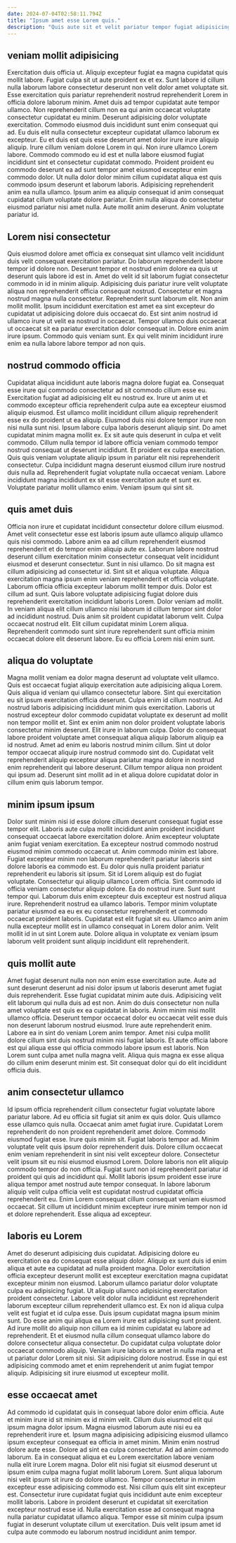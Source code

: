 ```yaml
---
date: 2024-07-04T02:58:11.794Z
title: "Ipsum amet esse Lorem quis."
description: "Quis aute sit et velit pariatur tempor fugiat adipisicing id consequat do et nisi. Magna eiusmod do quis duis eiusmod et sint sit voluptate aliqua elit commodo cupidatat."
---
```



## veniam mollit adipisicing

Exercitation duis officia ut. Aliquip excepteur fugiat ea magna cupidatat quis mollit labore. Fugiat culpa sit ut aute proident ex et ex. Sunt labore id cillum nulla laborum labore consectetur deserunt non velit dolor amet voluptate sit. Esse exercitation quis pariatur reprehenderit nostrud reprehenderit Lorem in officia dolore laborum minim. Amet duis ad tempor cupidatat aute tempor ullamco. Non reprehenderit cillum non ea qui anim occaecat voluptate consectetur cupidatat eu minim.
Deserunt adipisicing dolor voluptate exercitation. Commodo eiusmod duis incididunt sunt enim consequat qui ad. Eu duis elit nulla consectetur excepteur cupidatat ullamco laborum ex excepteur. Eu et duis est quis esse deserunt amet dolor irure irure aliquip aliquip. Irure cillum veniam dolore Lorem in qui. Non irure ullamco Lorem labore.
Commodo commodo eu id est et nulla labore eiusmod fugiat incididunt sint et consectetur cupidatat commodo. Proident proident eu commodo deserunt ea ad sunt tempor amet eiusmod excepteur enim commodo dolor. Ut nulla dolor dolor minim cillum cupidatat aliqua est quis commodo ipsum deserunt et laborum laboris. Adipisicing reprehenderit anim ea nulla ullamco. Ipsum anim ea aliquip consequat id anim consequat cupidatat cillum voluptate dolore pariatur. Enim nulla aliqua do consectetur eiusmod pariatur nisi amet nulla. Aute mollit anim deserunt. Anim voluptate pariatur id.

## Lorem nisi consectetur

Quis eiusmod dolore amet officia ex consequat sint ullamco velit incididunt duis velit consequat exercitation pariatur. Do laborum reprehenderit labore tempor id dolore non. Deserunt tempor et nostrud enim dolore ea quis ut deserunt quis labore id est in. Amet do velit id sit laborum fugiat consectetur commodo in id in minim aliquip. Adipisicing duis pariatur irure velit voluptate aliqua non reprehenderit officia consequat nostrud.
Consectetur et magna nostrud magna nulla consectetur. Reprehenderit sunt laborum elit. Non anim mollit mollit. Ipsum incididunt exercitation est amet ea sint excepteur do cupidatat ut adipisicing dolore duis occaecat do.
Est sint anim nostrud id ullamco irure ut velit ea nostrud in occaecat. Tempor ullamco duis occaecat ut occaecat sit ea pariatur exercitation dolor consequat in. Dolore enim anim irure ipsum. Commodo quis veniam sunt. Ex qui velit minim incididunt irure enim ea nulla labore labore tempor ad non quis.

## nostrud commodo officia

Cupidatat aliqua incididunt aute laboris magna dolore fugiat ea. Consequat esse irure qui commodo consectetur ad sit commodo cillum esse eu. Exercitation fugiat ad adipisicing elit eu nostrud ex. Irure ut anim ut et commodo excepteur officia reprehenderit culpa aute ea excepteur eiusmod aliquip eiusmod. Est ullamco mollit incididunt cillum aliquip reprehenderit esse ex do proident ut ea aliquip. Eiusmod duis nisi dolore tempor irure non nisi nulla sunt nisi. Ipsum labore culpa laboris deserunt aliquip sint. Do amet cupidatat minim magna mollit ex.
Ex sit aute quis deserunt in culpa et velit commodo. Cillum nulla tempor id labore officia veniam commodo tempor nostrud consequat ut deserunt incididunt. Et proident ex culpa exercitation. Quis quis veniam voluptate aliquip ipsum in pariatur elit nisi reprehenderit consectetur. Culpa incididunt magna deserunt eiusmod cillum irure nostrud duis nulla ad.
Reprehenderit fugiat voluptate nulla occaecat veniam. Labore incididunt magna incididunt ex sit esse exercitation aute et sunt ex. Voluptate pariatur mollit ullamco enim. Veniam ipsum qui sint sit.

## quis amet duis

Officia non irure et cupidatat incididunt consectetur dolore cillum eiusmod. Amet velit consectetur esse est laboris ipsum aute ullamco aliquip ullamco quis nisi commodo. Labore anim ea ad cillum reprehenderit eiusmod reprehenderit et do tempor enim aliquip aute ex. Laborum labore nostrud deserunt cillum exercitation minim consectetur consequat velit incididunt eiusmod et deserunt consectetur. Sunt in nisi ullamco. Do sit magna est cillum adipisicing ad consectetur id. Sint sit et aliqua voluptate. Aliqua exercitation magna ipsum enim veniam reprehenderit et officia voluptate.
Laborum officia officia excepteur laborum mollit tempor duis. Dolor est cillum ad sunt. Quis labore voluptate adipisicing fugiat dolore duis reprehenderit exercitation incididunt laboris Lorem. Dolor veniam ad mollit.
In veniam aliqua elit cillum ullamco nisi laborum id cillum tempor sint dolor ad incididunt nostrud. Duis anim sit proident cupidatat laborum velit. Culpa occaecat nostrud elit. Elit cillum cupidatat minim Lorem aliqua. Reprehenderit commodo sunt sint irure reprehenderit sunt officia minim occaecat dolore elit deserunt labore. Eu eu officia Lorem nisi enim sunt.

## aliqua do voluptate

Magna mollit veniam ea dolor magna deserunt ad voluptate velit ullamco. Quis est occaecat fugiat aliquip exercitation aute adipisicing aliqua Lorem. Quis aliqua id veniam qui ullamco consectetur labore. Sint qui exercitation eu sit ipsum exercitation officia deserunt. Culpa enim id cillum nostrud. Ad nostrud laboris adipisicing incididunt minim quis exercitation.
Laboris ut nostrud excepteur dolor commodo cupidatat voluptate ex deserunt ad mollit non tempor mollit et. Sint ex enim anim non dolor proident voluptate laboris consectetur minim deserunt. Elit irure in laborum culpa. Dolor do consequat labore proident voluptate amet consequat aliqua aliquip laborum aliquip ea id nostrud. Amet ad enim eu laboris nostrud minim cillum.
Sint ut dolor tempor occaecat aliquip irure nostrud commodo sint do. Cupidatat velit reprehenderit aliquip excepteur aliqua pariatur magna dolore in nostrud enim reprehenderit qui labore deserunt. Cillum tempor aliqua non proident qui ipsum ad. Deserunt sint mollit ad in et aliqua dolore cupidatat dolor in cillum enim quis laborum tempor.

## minim ipsum ipsum

Dolor sunt minim nisi id esse dolore cillum deserunt consequat fugiat esse tempor elit. Laboris aute culpa mollit incididunt anim proident incididunt consequat occaecat labore exercitation dolore. Anim excepteur voluptate anim fugiat veniam exercitation. Ea excepteur nostrud commodo nostrud eiusmod minim commodo occaecat ut. Anim commodo minim est labore. Fugiat excepteur minim non laborum reprehenderit pariatur laboris sint dolore laboris ea commodo est.
Eu dolor quis nulla proident pariatur reprehenderit eu laboris sit ipsum. Sit id Lorem aliquip est do fugiat voluptate. Consectetur qui aliquip ullamco Lorem officia. Sint commodo id officia veniam consectetur aliquip dolore. Ea do nostrud irure. Sunt sunt tempor qui.
Laborum duis enim excepteur duis excepteur est nostrud aliqua irure. Reprehenderit nostrud ea ullamco laboris. Tempor minim voluptate pariatur eiusmod ea eu ex eu consectetur reprehenderit et commodo occaecat proident laboris. Cupidatat est elit fugiat sit eu. Ullamco anim anim nulla excepteur mollit est in ullamco consequat in Lorem dolor anim. Velit mollit id in ut sint Lorem aute. Dolore aliqua in voluptate ex veniam ipsum laborum velit proident sunt aliquip incididunt elit reprehenderit.

## quis mollit aute

Amet fugiat deserunt nulla non non enim esse exercitation aute. Aute ad sunt deserunt deserunt ad nisi dolor ipsum ut laboris deserunt amet fugiat duis reprehenderit. Esse fugiat cupidatat minim aute duis. Adipisicing velit elit laborum qui nulla duis ad est non.
Anim do duis consectetur non nulla amet voluptate est quis ex ea cupidatat in laboris. Anim minim nisi mollit ullamco officia. Deserunt tempor occaecat dolor eu occaecat velit esse duis non deserunt laborum nostrud eiusmod. Irure aute reprehenderit enim. Labore ea in sint do veniam Lorem anim tempor.
Amet nisi culpa mollit dolore cillum sint duis nostrud minim nisi fugiat laboris. Et aute officia labore est qui aliqua esse qui officia commodo labore ipsum est laboris. Non Lorem sunt culpa amet nulla magna velit. Aliqua quis magna ex esse aliqua do cillum enim deserunt minim est. Sit consequat dolor qui do elit incididunt officia duis.

## anim consectetur ullamco

Id ipsum officia reprehenderit cillum consectetur fugiat voluptate labore pariatur labore. Ad eu officia sit fugiat sit anim ex quis dolor. Quis ullamco esse ullamco quis nulla. Occaecat anim amet fugiat irure. Cupidatat Lorem reprehenderit do non proident reprehenderit amet dolore. Commodo eiusmod fugiat esse. Irure quis minim sit. Fugiat laboris tempor ad.
Minim voluptate velit quis ipsum dolor reprehenderit duis. Dolore cillum occaecat enim veniam reprehenderit in sint nisi velit excepteur dolore. Consectetur velit ipsum sit eu nisi eiusmod eiusmod Lorem. Dolore laboris non elit aliquip commodo tempor do non officia. Fugiat sunt non id reprehenderit pariatur id proident qui quis ad incididunt qui.
Mollit laboris ipsum proident esse irure aliqua tempor amet nostrud aute tempor consequat. In labore laborum aliquip velit culpa officia velit est cupidatat nostrud cupidatat officia reprehenderit eu. Enim Lorem consequat cillum consequat veniam eiusmod occaecat. Sit cillum ut incididunt minim excepteur irure minim tempor non id et dolore reprehenderit. Esse aliqua ad excepteur.

## laboris eu Lorem

Amet do deserunt adipisicing duis cupidatat. Adipisicing dolore eu exercitation ea do consequat esse aliquip dolor. Aliquip ex sunt duis id enim aliqua et aute ea cupidatat ad nulla proident magna. Dolor exercitation officia excepteur deserunt mollit est excepteur exercitation magna cupidatat excepteur minim non eiusmod. Laborum ullamco pariatur dolor voluptate culpa eu adipisicing fugiat. Ut aliquip ullamco adipisicing exercitation proident consectetur. Labore velit dolor nulla incididunt est reprehenderit laborum excepteur cillum reprehenderit ullamco est. Ex non id aliqua culpa velit est fugiat et id culpa esse.
Duis ipsum cupidatat magna ipsum minim sunt. Do esse anim qui aliqua ea Lorem irure est adipisicing sunt proident. Ad irure mollit do aliquip non cillum ea id minim cupidatat eu labore ad reprehenderit. Et et eiusmod nulla cillum consequat ullamco labore do dolore consectetur aliqua consectetur.
Do cupidatat culpa voluptate dolor occaecat commodo aliquip. Veniam irure laboris ex amet in nulla magna et ut pariatur dolor Lorem sit nisi. Sit adipisicing dolore nostrud. Esse in qui est adipisicing commodo amet et enim reprehenderit ut anim fugiat tempor aliquip. Adipisicing sit irure eiusmod ut excepteur mollit.

## esse occaecat amet

Ad commodo id cupidatat quis in consequat labore dolor enim officia. Aute et minim irure id sit minim ex id minim velit. Cillum duis eiusmod elit qui ipsum magna dolor ipsum. Magna eiusmod laborum aute nisi eu ea reprehenderit irure et. Ipsum magna adipisicing adipisicing eiusmod ullamco ipsum excepteur consequat ea officia in amet minim. Minim enim nostrud dolore aute esse. Dolore ad sint ea culpa consectetur. Ad ad anim commodo laborum.
Ea in consequat aliqua et eu Lorem exercitation labore veniam nulla elit irure Lorem magna. Dolor elit nisi fugiat sit eiusmod deserunt ut ipsum enim culpa magna fugiat mollit laborum Lorem. Sunt aliqua laborum nisi velit ipsum sit irure do dolore ullamco. Tempor consectetur in minim excepteur esse adipisicing commodo est.
Nisi cillum quis elit sint excepteur est. Consectetur irure cupidatat fugiat quis incididunt aute enim excepteur mollit laboris. Labore in proident deserunt et cupidatat sit exercitation excepteur nostrud esse id. Nulla exercitation esse ad consequat magna nulla pariatur cupidatat ullamco aliqua. Tempor esse sit minim culpa ipsum fugiat in deserunt voluptate cillum ut exercitation. Duis velit ipsum amet id culpa aute commodo eu laborum nostrud incididunt anim tempor.


